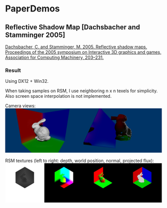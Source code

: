 # PaperDemos

## Reflective Shadow Map [Dachsbacher and Stamminger 2005]

[Dachsbacher, C. and Stamminger, M. 2005. Reflective shadow maps. Proceedings of the 2005 symposium on Interactive 3D graphics and games, Association for Computing Machinery, 203–231.
](https://dl.acm.org/doi/10.1145/1053427.1053460)

### Result

Using DX12 + Win32.

When taking samples on RSM, I use neighboring n x n texels for simplicity. Also screen space interpolation is not implemented.

Camera views:
![Result](Resources/ReflectiveShadowMap/img/result_combined.jpg)

RSM textures (left to right: depth, world position, normal, projected flux):
![RSM](Resources/ReflectiveShadowMap/img/rsm_combined.jpg)
